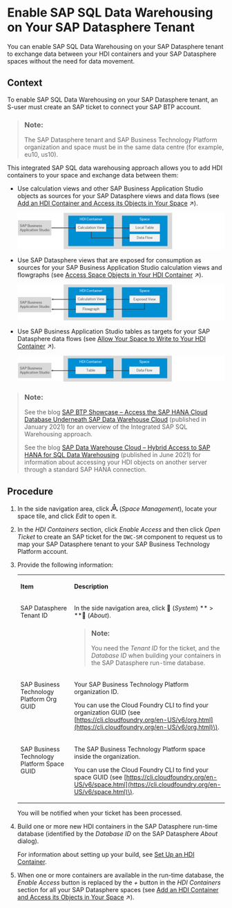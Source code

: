 <!-- loioe9a287849ccf41bb8a132d12dd3fdc8f -->

<link rel="stylesheet" type="text/css" href="../css/sap-icons.css"/>

# Enable SAP SQL Data Warehousing on Your SAP Datasphere Tenant

You can enable SAP SQL Data Warehousing on your SAP Datasphere tenant to exchange data between your HDI containers and your SAP Datasphere spaces without the need for data movement.



## Context

To enable SAP SQL Data Warehousing on your SAP Datasphere tenant, an S-user must create an SAP ticket to connect your SAP BTP account.

> ### Note:  
> The SAP Datasphere tenant and SAP Business Technology Platform organization and space must be in the same data centre \(for example, eu10, us10\).

This integrated SAP SQL data warehousing approach allows you to add HDI containers to your space and exchange data between them:

-   Use calculation views and other SAP Business Application Studio objects as sources for your SAP Datasphere views and data flows \(see [Add an HDI Container and Access its Objects in Your Space](https://help.sap.com/viewer/be5967d099974c69b77f4549425ca4c0/cloud/en-US/5d55da5514b240ff8d3a970bf7dc6705.html "To access calculation views and other HDI objects as sources for your views and data flows, you must add the HDI container to your SAP Datasphere space.") :arrow_upper_right:\).

    ![HDI Container Objects are Sources for Space](images/HDI_as_Source_201d2a8.png)

-   Use SAP Datasphere views that are exposed for consumption as sources for your SAP Business Application Studio calculation views and flowgraphs \(see [Access Space Objects in Your HDI Container](https://help.sap.com/viewer/be5967d099974c69b77f4549425ca4c0/cloud/en-US/656eebc2ced14ec09afa455224fa9a98.html "To access SAP Datasphere views that are exposed for consumption as sources for your calculation views and flowgraphs, you must create a database user with appropriate privileges, create a user-provided service in SAP BTP Cockpit, and configure your HDI project.") :arrow_upper_right:\).

    ![HDI Container Reads View Exposed for Consumption](images/HDI_Read_Exposed_View_f8edd97.png)

-   Use SAP Business Application Studio tables as targets for your SAP Datasphere data flows \(see [Allow Your Space to Write to Your HDI Container](https://help.sap.com/viewer/be5967d099974c69b77f4549425ca4c0/cloud/en-US/aa3627f987d04b5f95fec1c45083dde9.html "To allow data flows in your SAP Datasphere space to use tables in your HDI container as targets, you must set the appropriate roles and add the container to your space.") :arrow_upper_right:\).

    ![Space Data Flow Writes to HDI Container Table](images/HDI_Write_from_Space_ccf514b.png)


> ### Note:  
> See the blog [SAP BTP Showcase – Access the SAP HANA Cloud Database Underneath SAP Data Warehouse Cloud](https://blogs.sap.com/2021/01/31/sap-btp-showcase-access-the-sap-hana-cloud-database-underneath-sap-data-warehouse-cloud/) \(published in January 2021\) for an overview of the Integrated SAP SQL Warehousing approach.
> 
> See the blog [SAP Data Warehouse Cloud – Hybrid Access to SAP HANA for SQL Data Warehousing](https://blogs.sap.com/2020/06/19/sap-data-warehouse-cloud-hybrid-access-to-sap-hana-for-sql-data-warehousing/) \(published in June 2021\) for information about accessing your HDI objects on another server through a standard SAP HANA connection.



<a name="loioe9a287849ccf41bb8a132d12dd3fdc8f__steps_xxb_cty_tsb"/>

## Procedure

1.  In the side navigation area, click ![](../images/Space_Management_a868247.png) \(*Space Management*\), locate your space tile, and click *Edit* to open it.

2.  In the *HDI Containers* section, click *Enable Access* and then click *Open Ticket* to create an SAP ticket for the `DWC-SM` component to request us to map your SAP Datasphere tenant to your SAP Business Technology Platform account.

3.  Provide the following information:


    <table>
    <tr>
    <th valign="top">

    Item


    
    </th>
    <th valign="top">

    Description


    
    </th>
    </tr>
    <tr>
    <td valign="top">

    SAP Datasphere Tenant ID


    
    </td>
    <td valign="top">

    In the side navigation area, click <span class="FPA-icons"></span> \(*System*\) ** \> **<span class="FPA-icons"></span> \(*About*\).

    > ### Note:  
    > You need the *Tenant ID* for the ticket, and the *Database ID* when building your containers in the SAP Datasphere run-time database.


    
    </td>
    </tr>
    <tr>
    <td valign="top">

     SAP Business Technology Platform Org GUID


    
    </td>
    <td valign="top">

    Your SAP Business Technology Platform organization ID.

    You can use the Cloud Foundry CLI to find your organization GUID \(see [https://cli.cloudfoundry.org/en-US/v6/org.html](https://cli.cloudfoundry.org/en-US/v6/org.html)\).


    
    </td>
    </tr>
    <tr>
    <td valign="top">

     SAP Business Technology Platform Space GUID


    
    </td>
    <td valign="top">

    The SAP Business Technology Platform space inside the organization.

    You can use the Cloud Foundry CLI to find your space GUID \(see [https://cli.cloudfoundry.org/en-US/v6/space.html](https://cli.cloudfoundry.org/en-US/v6/space.html)\).


    
    </td>
    </tr>
    </table>
    
    You will be notified when your ticket has been processed.

4.  Build one or more new HDI containers in the SAP Datasphere run-time database \(identified by the *Database ID* on the SAP Datasphere *About* dialog\).

    For information about setting up your build, see [Set Up an HDI Container](https://help.sap.com/docs/HANA_SERVICE_CF/cc53ad464a57404b8d453bbadbc81ceb/93cdbb1bd50d49fe872e7b648a4d9677.html?locale=en-US&version=Cloud).

5.  When one or more containers are available in the run-time database, the *Enable Access* button is replaced by the *\+* button in the *HDI Containers* section for all your SAP Datasphere spaces \(see [Add an HDI Container and Access its Objects in Your Space](https://help.sap.com/viewer/be5967d099974c69b77f4549425ca4c0/cloud/en-US/5d55da5514b240ff8d3a970bf7dc6705.html "To access calculation views and other HDI objects as sources for your views and data flows, you must add the HDI container to your SAP Datasphere space.") :arrow_upper_right:\).


